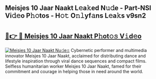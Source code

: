 ## Meisjes 10 Jaar Naakt L𝚎a𝚔ed N𝚞𝚍e - Part-NSl Vi𝚍𝚎o P𝚑𝚘tos - H𝚘𝚝 O𝚗𝚕yf𝚊ns L𝚎a𝚔s v9sn2

# <h2><a href="http://kf90f5.oniu.top/?m=Meisjes+10+Jaar+Naakt">🔗👉 🔴 Meisjes 10 Jaar Naakt P𝚑ot𝚘𝚜 V𝚒d𝚎o</a></h2>

[![Meisjes 10 Jaar Naakt Nu𝚍e𝚜](https://i.imgur.com/0qMVB7G.gif)](http://kf90f5.oniu.top/?m=Meisjes+10+Jaar+Naakt)
Cybernetic performer and multimedia innovator Meisjes 10 Jaar Naakt, acclaimed for distributing dance and lifestyle inspiration through viral dance sequences and compact films. Selfless humanitarian worker Meisjes 10 Jaar Naakt, famed for their commitment and courage in helping those in need around the world.  
